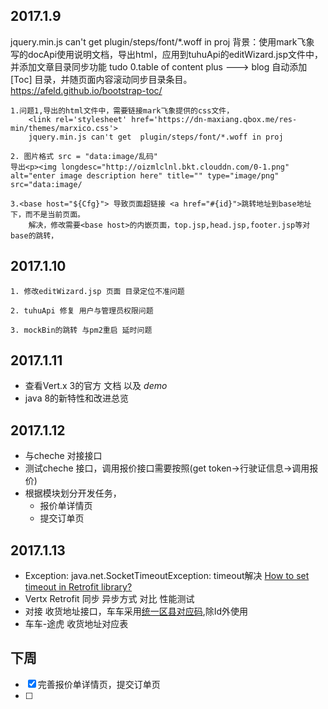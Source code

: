 ## 2017.1.9
jquery.min.js can't get  plugin/steps/font/*.woff in proj
    背景：使用mark飞象 写的docApi使用说明文档，导出html，应用到tuhuApi的editWizard.jsp文件中，并添加文章目录同步功能
    tudo
    0.table of content plus ---> blog 自动添加[Toc] 目录，并随页面内容滚动同步目录条目。
        https://afeld.github.io/bootstrap-toc/

    1.问题1,导出的html文件中，需要链接mark飞象提供的css文件，
        <link rel='stylesheet' href='https://dn-maxiang.qbox.me/res-min/themes/marxico.css'>
        jquery.min.js can't get  plugin/steps/font/*.woff in proj

    2. 图片格式 src = "data:image/乱码"
    导出<p><img longdesc="http://oizmlclnl.bkt.clouddn.com/0-1.png" alt="enter image description here" title="" type="image/png" src="data:image/

    3.<base host="${Cfg}"> 导致页面超链接 <a href="#{id}">跳转地址到base地址下，而不是当前页面。
        解决，修改需要<base host>的内嵌页面，top.jsp,head.jsp,footer.jsp等对base的跳转，

## 2017.1.10

    1. 修改editWizard.jsp 页面 目录定位不准问题

    2. tuhuApi 修复 用户与管理员权限问题 

    3. mockBin的跳转 与pm2重启 延时问题

## 2017.1.11

- 查看Vert.x 3的官方 文档 以及 *demo*
- java 8的新特性和改进总览 

## 2017.1.12
- 与cheche 对接接口 
- 测试cheche  接口，调用报价接口需要按照(get token->行驶证信息->调用报价)
- 根据模块划分开发任务，
    + 报价单详情页
    + 提交订单页

## 2017.1.13
- Exception: java.net.SocketTimeoutException: timeout解决 [How to set timeout in Retrofit library?](http://stackoverflow.com/questions/29380844/how-to-set-timeout-in-retrofit-library)
- Vertx Retrofit 同步 异步方式 对比 性能测试
- 对接 收货地址接口，车车采用[统一区县对应码](http://www.stats.gov.cn/tjsj/tjbz/xzqhdm/201608/t20160809_1386477.html),除Id外使用
- 车车-途虎 收货地址对应表

## 下周
- [x] 完善报价单详情页，提交订单页
- [ ]  
